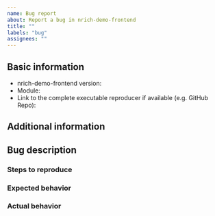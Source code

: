 ```yaml
---
name: Bug report
about: Report a bug in nrich-demo-frontend
title: ""
labels: "bug"
assignees: ""
---
```


<!--
  Please use Markdown syntax throughout the report for improved clarity.
  https://guides.github.com/features/mastering-markdown/

  Feel free to remove any section in the template that is not relevant or needed for your report.
  However, keep in mind that filling out those sections can significantly reduce resolution duration.
-->

## Basic information

* nrich-demo-frontend version:
  <!-- released version -->
* Module:
  <!-- Please, include name(s) of relevant nrich-demo-frontend's module(s). If not related to any specific module, specify "project" instead. -->
* Link to the complete executable reproducer if available (e.g. GitHub Repo):

## Additional information

<!-- Please, include any additional information that could be relevant (e.g. npm/yarn, OS version). -->

## Bug description

<!--
  Please, describe the bug as clear and concisely as possible.
  If relevant and possible, also fill out the sub-sections below.
-->

### Steps to reproduce

<!-- Please, share all steps to reproduce the bug. -->

### Expected behavior

<!-- Please, describe the expected behavior. -->

### Actual behavior

<!--
  Please, describe the actual behavior as discovered.
  If available, provide the entire stack trace inside Markdown code block (```).
-->
